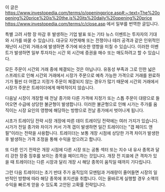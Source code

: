 이 글은 https://www.investopedia.com/terms/o/openingprice.asp#:~:text=The%20opening%20price%20is%20the,is%20its%20daily%20opening%20price
https://www.investopedia.com/terms/c/close.asp 에서 일부를 번역한 글입니다.

특별 고려 사항
장 마감 후 발생하는 기업 발표 또는 기타 뉴스 이벤트는 투자자의 기대와 시가를 바꿀 수 있습니다. 대규모 자연재해 또는 전쟁이나 테러 공격과 같은 인위적인 재난이 시간외 거래소에 발생하면 주가에 비슷한 영향을 미칠 수 있습니다. 이러한 이벤트가 발생하면 일부 투자자는 시간 외 시간에 증권을 매수 또는 매도하려고 할 수 있습니다.

모든 주문이 시간외 거래 중에 체결되는 것은 아닙니다. 유동성 부족과 그로 인한 넓은 스프레드로 인해 시간외 거래에서 시장가 주문으로 예측 가능한 가격으로 거래를 완료하기가 훨씬 더 어렵고 지정가 주문이 체결되지 않는 경우가 많기 때문에 시간외 거래에서 시장가 주문은 트레이더에게 매력적이지 않습니다.

다음날 시장이 개장할 때 전날 종가와 다른 가격에 지정가 또는 스톱 주문이 대량으로 들어오면 수급에 상당한 불균형이 발생합니다. 이러한 불균형으로 인해 시가는 주가를 움직이는 시장 요인의 영향에 해당하는 방향으로 전날 종가에서 벗어나게 됩니다.

시초가 트레이딩 전략
시장 개장에 따른 데이 트레이딩 전략에는 여러 가지가 있습니다. 시가가 전일 종가와 차이가 커서 가격 갭이 발생하면 일간 트레이더는 "갭 페이드 앤 필"이라는 전략을 사용합니다. 트레이더는 보통 개장 시점에 상당한 가격 차이가 발생한 후 발생하는 가격 조정을 통해 수익을 얻으려고 합니다.

또 다른 인기 전략은 개장 시점에 다른 시장 또는 공통 섹터 또는 지수 내 유사 종목과 달리 강한 장중 징후를 보이는 종목을 페이드하는 것입니다. 개장 전 지표에 큰 격차가 있을 때 트레이더는 다른 시장과 달리 개장 시 해당 종목이 움직일 때까지 기다립니다.

그런 다음 트레이더는 초기 반대 주가 움직임의 모멘텀과 거래량이 줄어들면 시장의 일반적인 방향에 따라 해당 종목에 포지션을 취합니다. 이는 올바르게 실행할 경우 소액의 수익을 빠르게 얻을 수 있도록 고안된 고확률 전략입니다.
